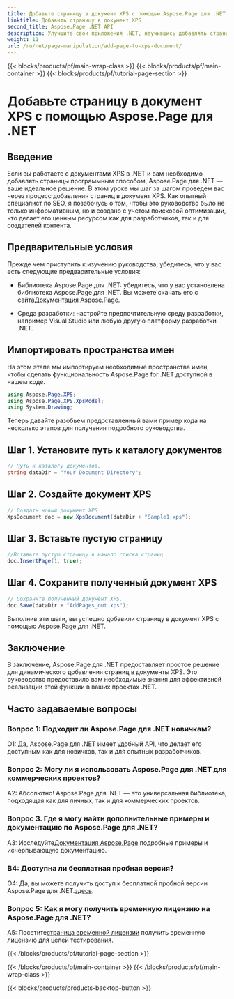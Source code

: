 ```yaml
---
title: Добавьте страницу в документ XPS с помощью Aspose.Page для .NET
linktitle: Добавить страницу в документ XPS
second_title: Aspose.Page .NET API
description: Улучшите свои приложения .NET, научившись добавлять страницы в документы XPS с помощью Aspose.Page для .NET. Следуйте нашему пошаговому руководству для бесшовной интеграции.
weight: 11
url: /ru/net/page-manipulation/add-page-to-xps-document/
---
```


{{< blocks/products/pf/main-wrap-class >}}
{{< blocks/products/pf/main-container >}}
{{< blocks/products/pf/tutorial-page-section >}}

# Добавьте страницу в документ XPS с помощью Aspose.Page для .NET

## Введение

Если вы работаете с документами XPS в .NET и вам необходимо добавлять страницы программным способом, Aspose.Page для .NET — ваше идеальное решение. В этом уроке мы шаг за шагом проведем вас через процесс добавления страниц в документ XPS. Как опытный специалист по SEO, я позабочусь о том, чтобы это руководство было не только информативным, но и создано с учетом поисковой оптимизации, что делает его ценным ресурсом как для разработчиков, так и для создателей контента.

## Предварительные условия

Прежде чем приступить к изучению руководства, убедитесь, что у вас есть следующие предварительные условия:

-  Библиотека Aspose.Page для .NET: убедитесь, что у вас установлена библиотека Aspose.Page для .NET. Вы можете скачать его с сайта[Документация Aspose.Page](https://reference.aspose.com/page/net/).

- Среда разработки: настройте предпочтительную среду разработки, например Visual Studio или любую другую платформу разработки .NET.

## Импортировать пространства имен

На этом этапе мы импортируем необходимые пространства имен, чтобы сделать функциональность Aspose.Page for .NET доступной в нашем коде.

```csharp
using Aspose.Page.XPS;
using Aspose.Page.XPS.XpsModel;
using System.Drawing;
```

Теперь давайте разобьем предоставленный вами пример кода на несколько этапов для получения подробного руководства.

## Шаг 1. Установите путь к каталогу документов

```csharp
// Путь к каталогу документов.
string dataDir = "Your Document Directory";
```

## Шаг 2. Создайте документ XPS

```csharp
// Создать новый документ XPS
XpsDocument doc = new XpsDocument(dataDir + "Sample1.xps");
```

## Шаг 3. Вставьте пустую страницу

```csharp
//Вставьте пустую страницу в начало списка страниц
doc.InsertPage(1, true);
```

## Шаг 4. Сохраните полученный документ XPS

```csharp
// Сохраните полученный документ XPS.
doc.Save(dataDir + "AddPages_out.xps");
```

Выполнив эти шаги, вы успешно добавили страницу в документ XPS с помощью Aspose.Page для .NET.

## Заключение

В заключение, Aspose.Page для .NET предоставляет простое решение для динамического добавления страниц в документы XPS. Это руководство предоставило вам необходимые знания для эффективной реализации этой функции в ваших проектах .NET.

## Часто задаваемые вопросы

### Вопрос 1: Подходит ли Aspose.Page для .NET новичкам?

О1: Да, Aspose.Page для .NET имеет удобный API, что делает его доступным как для новичков, так и для опытных разработчиков.

### Вопрос 2: Могу ли я использовать Aspose.Page для .NET для коммерческих проектов?

А2: Абсолютно! Aspose.Page для .NET — это универсальная библиотека, подходящая как для личных, так и для коммерческих проектов.

### Вопрос 3. Где я могу найти дополнительные примеры и документацию по Aspose.Page для .NET?

 A3: Исследуйте[Документация Aspose.Page](https://reference.aspose.com/page/net/) подробные примеры и исчерпывающую документацию.

### В4: Доступна ли бесплатная пробная версия?

О4: Да, вы можете получить доступ к бесплатной пробной версии Aspose.Page для .NET.[здесь](https://releases.aspose.com/).

### Вопрос 5: Как я могу получить временную лицензию на Aspose.Page для .NET?

 A5: Посетите[страница временной лицензии](https://purchase.aspose.com/temporary-license/) получить временную лицензию для целей тестирования.

{{< /blocks/products/pf/tutorial-page-section >}}

{{< /blocks/products/pf/main-container >}}
{{< /blocks/products/pf/main-wrap-class >}}

{{< blocks/products/products-backtop-button >}}

